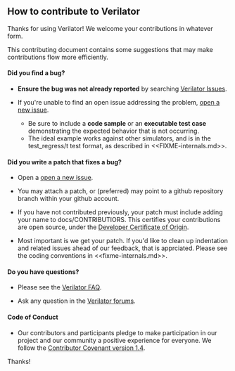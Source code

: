 ## How to contribute to Verilator

Thanks for using Verilator!  We welcome your contributions in whatever form.

This contributing document contains some suggestions that may make contributions flow more efficiently.

#### **Did you find a bug?**

* **Ensure the bug was not already reported** by searching [Verilator Issues](https://www.veripool.org/projects/verilator/issues).

* If you're unable to find an open issue addressing the problem, [open a new issue](https://www.veripool.org/projects/verilator/issues/new).
  * Be sure to include a **code sample** or an **executable test case** demonstrating the expected behavior that is not occurring.
  * The ideal example works against other simulators, and is in the test_regress/t test format, as described in <<FIXME-internals.md>>.

#### **Did you write a patch that fixes a bug?**

* Open a [open a new issue](https://www.veripool.org/projects/verilator/issues/new).

* You may attach a patch, or (preferred) may point to a github repository branch within your github account.

* If you have not contributed previously, your patch must include adding your name to docs/CONTRIBUTIORS.  This certifies your contributions are open source, under the [Developer Certificate of Origin](https://developercertificate.org/).

* Most important is we get your patch. If you'd like to clean up indentation and related issues ahead of our feedback, that is apprciated. Please see the coding conventions in <<fixme-internals.md>>.

#### **Do you have questions?**

* Please see the [Verilator FAQ](https://www.veripool.org/projects/verilator/wiki/Faq).

* Ask any question in the [Verilator forums](https://www.veripool.org/projects/verilator/boards).

#### **Code of Conduct**

* Our contributors and participants pledge to make participation in our project and our community a positive experience for everyone.  We follow the [Contributor Covenant version 1.4](https://www.contributor-covenant.org/version/1/4/code-of-conduct.html).

Thanks!
